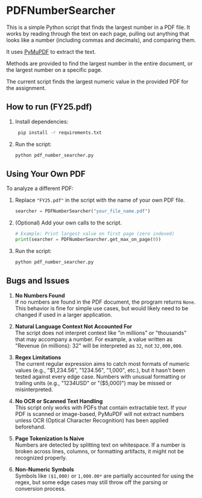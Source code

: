 # PDFNumberSearcher

This is a simple Python script that finds the largest number in a PDF file. It works by reading through the text on each page, pulling out anything that looks like a number (including commas and decimals), and comparing them.

It uses [PyMuPDF](https://pymupdf.readthedocs.io/) to extract the text.

Methods are provided to find the largest number in the entire document, or the largest number on a specific page.

The current script finds the largest numeric value in the provided PDF for the assignment.
## How to run (FY25.pdf)

1. Install dependencies:
   ```bash
    pip install -r requirements.txt

2. Run the script:
   ```bash
   python pdf_number_searcher.py
   ```

## Using Your Own PDF

To analyze a different PDF:

1. Replace `"FY25.pdf"` in the script with the name of your own PDF file.
   ```python
   searcher = PDFNumberSearcher("your_file_name.pdf")
   ```

2. (Optional) Add your own calls to the script.
   ```python
   # Example: Print largest value on first page (zero indexed)
   print(searcher = PDFNumberSearcher.get_max_on_page(0))
   ```

3. Run the script:
   ```bash
   python pdf_number_searcher.py
   ```

## Bugs and Issues

1. **No Numbers Found**  
   If no numbers are found in the PDF document, the program returns `None`. This behavior is fine for simple use cases, but would likely need to be changed if used in a larger application.

2. **Natural Language Context Not Accounted For**  
   The script does not interpret context like "in millions" or "thousands" that may accompany a number. For example, a value written as "Revenue (in millions): 32" will be interpreted as `32`, not `32,000,000`.

3. **Regex Limitations**  
   The current regular expression aims to catch most formats of numeric values (e.g., "$1,234.56", "1234.56", "1,000", etc.), but it hasn't been tested against every edge case. Numbers with unusual formatting or trailing units (e.g., "1234USD" or "($5,000)") may be missed or misinterpreted.

4. **No OCR or Scanned Text Handling**  
   This script only works with PDFs that contain extractable text. If your PDF is scanned or image-based, PyMuPDF will not extract numbers unless OCR (Optical Character Recognition) has been applied beforehand.

5. **Page Tokenization Is Naive**  
   Numbers are detected by splitting text on whitespace. If a number is broken across lines, columns, or formatting artifacts, it might not be recognized properly.

6. **Non-Numeric Symbols**  
   Symbols like `($1,000)` or `1,000.00*` are partially accounted for using the regex, but some edge cases may still throw off the parsing or conversion process.
